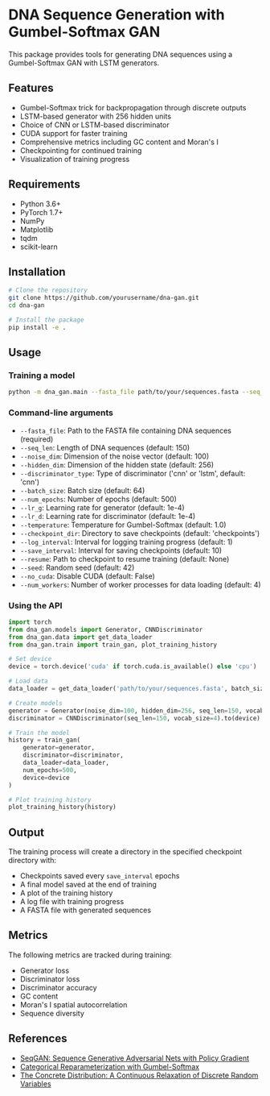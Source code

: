 # DNA Sequence Generation with Gumbel-Softmax GAN

This package provides tools for generating DNA sequences using a Gumbel-Softmax GAN with LSTM generators.

## Features

- Gumbel-Softmax trick for backpropagation through discrete outputs
- LSTM-based generator with 256 hidden units
- Choice of CNN or LSTM-based discriminator
- CUDA support for faster training
- Comprehensive metrics including GC content and Moran's I
- Checkpointing for continued training
- Visualization of training progress

## Requirements

- Python 3.6+
- PyTorch 1.7+
- NumPy
- Matplotlib
- tqdm
- scikit-learn

## Installation

```bash
# Clone the repository
git clone https://github.com/yourusername/dna-gan.git
cd dna-gan

# Install the package
pip install -e .
```

## Usage

### Training a model

```bash
python -m dna_gan.main --fasta_file path/to/your/sequences.fasta --seq_len 150 --num_epochs 500 --batch_size 64
```

### Command-line arguments

- `--fasta_file`: Path to the FASTA file containing DNA sequences (required)
- `--seq_len`: Length of DNA sequences (default: 150)
- `--noise_dim`: Dimension of the noise vector (default: 100)
- `--hidden_dim`: Dimension of the hidden state (default: 256)
- `--discriminator_type`: Type of discriminator ('cnn' or 'lstm', default: 'cnn')
- `--batch_size`: Batch size (default: 64)
- `--num_epochs`: Number of epochs (default: 500)
- `--lr_g`: Learning rate for generator (default: 1e-4)
- `--lr_d`: Learning rate for discriminator (default: 1e-4)
- `--temperature`: Temperature for Gumbel-Softmax (default: 1.0)
- `--checkpoint_dir`: Directory to save checkpoints (default: 'checkpoints')
- `--log_interval`: Interval for logging training progress (default: 1)
- `--save_interval`: Interval for saving checkpoints (default: 10)
- `--resume`: Path to checkpoint to resume training (default: None)
- `--seed`: Random seed (default: 42)
- `--no_cuda`: Disable CUDA (default: False)
- `--num_workers`: Number of worker processes for data loading (default: 4)

### Using the API

```python
import torch
from dna_gan.models import Generator, CNNDiscriminator
from dna_gan.data import get_data_loader
from dna_gan.train import train_gan, plot_training_history

# Set device
device = torch.device('cuda' if torch.cuda.is_available() else 'cpu')

# Load data
data_loader = get_data_loader('path/to/your/sequences.fasta', batch_size=64)

# Create models
generator = Generator(noise_dim=100, hidden_dim=256, seq_len=150, vocab_size=4).to(device)
discriminator = CNNDiscriminator(seq_len=150, vocab_size=4).to(device)

# Train the model
history = train_gan(
    generator=generator,
    discriminator=discriminator,
    data_loader=data_loader,
    num_epochs=500,
    device=device
)

# Plot training history
plot_training_history(history)
```

## Output

The training process will create a directory in the specified checkpoint directory with:

- Checkpoints saved every `save_interval` epochs
- A final model saved at the end of training
- A plot of the training history
- A log file with training progress
- A FASTA file with generated sequences

## Metrics

The following metrics are tracked during training:

- Generator loss
- Discriminator loss
- Discriminator accuracy
- GC content
- Moran's I spatial autocorrelation
- Sequence diversity

## References

- [SeqGAN: Sequence Generative Adversarial Nets with Policy Gradient](https://arxiv.org/abs/1609.05473)
- [Categorical Reparameterization with Gumbel-Softmax](https://arxiv.org/abs/1611.01144)
- [The Concrete Distribution: A Continuous Relaxation of Discrete Random Variables](https://arxiv.org/abs/1611.00712)
